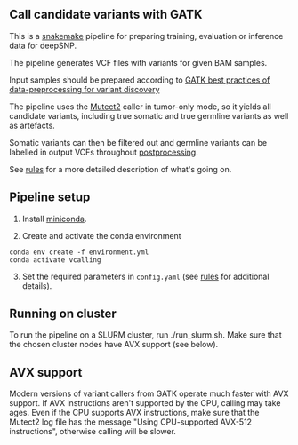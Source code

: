 ## Call candidate variants with GATK

This is a [snakemake](https://snakemake.readthedocs.io/en/stable/) pipeline for preparing training, evaluation or inference data for deepSNP.

The pipeline generates VCF files with variants for given BAM samples.

Input samples should be prepared according to [GATK best practices of data-preprocessing for variant discovery](https://gatk.broadinstitute.org/hc/en-us/articles/360035535912-Data-pre-processing-for-variant-discovery)

The pipeline uses the [Mutect2](https://gatk.broadinstitute.org/hc/en-us/articles/360037593851-Mutect2) caller in tumor-only mode, so it yields all candidate variants, including true somatic and true germline variants as well as artefacts.

Somatic variants can then be filtered out and germline variants can be labelled in output VCFs throughout [postprocessing](rules/postprocessing.smk).

See [rules](rules/) for a more detailed description of what's going on.

## Pipeline setup

1. Install  [miniconda](https://docs.conda.io/projects/conda/en/latest/user-guide/install/index.html).

2. Create and activate the conda environment

```
conda env create -f environment.yml
conda activate vcalling
```

3. Set the required parameters in `config.yaml` (see [rules](rules/) for additional details).

## Running on cluster

To run the pipeline on a SLURM cluster, run ./run_slurm.sh.
Make sure that the chosen cluster nodes have AVX support (see below).

## AVX support

Modern versions of variant callers from GATK operate much faster with AVX support.
If AVX instructions aren't supported by the CPU, calling may take ages.
Even if the CPU supports AVX instructions, make sure that the Mutect2 log file
has the message "Using CPU-supported AVX-512 instructions", otherwise
calling will be slower.

